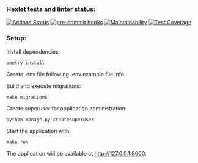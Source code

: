 ### Hexlet tests and linter status:

[![Actions Status](https://github.com/AlexMomot-717/python-project-lvl4/actions/workflows/hexlet-check.yml/badge.svg)](https://github.com/AlexMomot-717/python-project-lvl4/actions)
[![pre-commit hooks](https://github.com/AlexMomot-717/python-project-lvl4/actions/workflows/pre-commit.yml/badge.svg)](https://github.com/AlexMomot-717/python-project-lvl4/actions)
[![Maintainability](https://api.codeclimate.com/v1/badges/137fca5fc0b845953baf/maintainability)](https://codeclimate.com/github/AlexMomot-717/python-project-lvl4/maintainability)
[![Test Coverage](https://api.codeclimate.com/v1/badges/137fca5fc0b845953baf/test_coverage)](https://codeclimate.com/github/AlexMomot-717/python-project-lvl4/test_coverage)

### Setup:

Install dependencies:

```
poetry install
```


Create .env file following .env.example file info.


Build and execute migrations:

```
make migrations
```

Create superuser for application administration:

```
python manage.py createsuperuser
```

Start the application with:

```
make run
```

The application will be available at http://127.0.0.1:8000.
